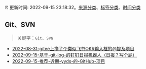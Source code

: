 :alarm_clock: 更新时间: 2022-09-15 23:18:32。[来源分类](../README.md)、[标签分类](../TAGS.md)、[时间分类](../TIMELINE.md)

## Git、SVN


> 关键字：`Git`、`SVN`



- [2022-08-31-gitee上撸了个类似飞书OKR输入框的@提及项目](https://www.zhangxinxu.com/wordpress/2022/08/gitee-feishu-okr-at-mention/) 
- [2022-09-15-基于-git-log-的钉钉日报机器人（日报？写个屁）](https://www.v2ex.com/t/880390) 
- [2022-09-15-推荐-近期-yyds-的-GitHub-项目](https://toutiao.io/k/i1qkq4o) 